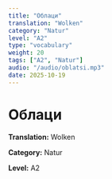 ```yaml
---
title: "Облаци"
translation: "Wolken"
category: "Natur"
level: "A2"
type: "vocabulary"
weight: 20
tags: ["A2", "Natur"]
audio: "/audio/oblatsi.mp3"
date: 2025-10-19
---
```


# Облаци

**Translation:** Wolken

**Category:** Natur

**Level:** A2

